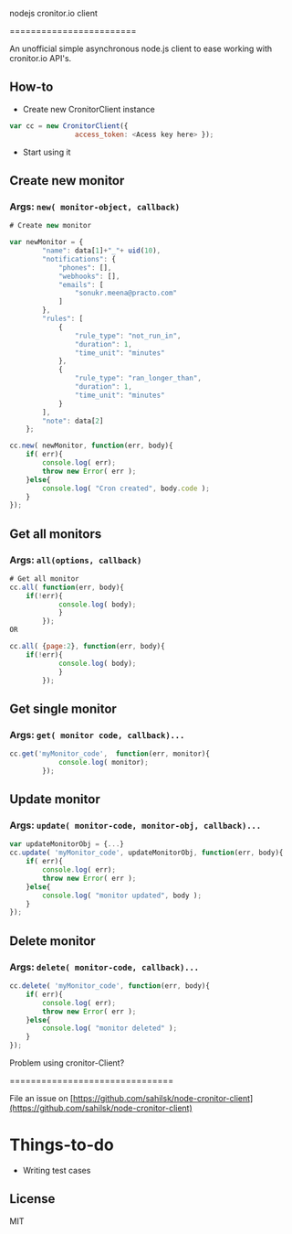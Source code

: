 nodejs cronitor.io client    

========================

An unofficial simple asynchronous node.js client to ease working with cronitor.io API's.

How-to
--------

- Create new CronitorClient instance    

``` js
var cc = new CronitorClient({
				access_token: <Acess key here> });
```
- Start using it

## Create new monitor 
### Args: `new( monitor-object, callback)`

``` js
# Create new monitor

var newMonitor = {
	    "name": data[1]+"_"+ uid(10),
	    "notifications": {
	        "phones": [], 
	        "webhooks": [], 
	        "emails": [
	            "sonukr.meena@practo.com"
	        ]
	    }, 
	    "rules": [
	        {
	            "rule_type": "not_run_in", 
	            "duration": 1, 
	            "time_unit": "minutes"
	        },
	        {
	            "rule_type": "ran_longer_than", 
	            "duration": 1, 
	            "time_unit": "minutes"
	        }
	    ],
	    "note": data[2]
	};

cc.new( newMonitor, function(err, body){
	if( err){
		console.log( err);
		throw new Error( err );
	}else{
		console.log( "Cron created", body.code );
	}
});
```	

## Get all monitors

### Args: `all(options, callback)`

``` js
# Get all monitor
cc.all( function(err, body){
    if(!err){
			console.log( body);
			}
		});
OR

cc.all( {page:2}, function(err, body){
    if(!err){
			console.log( body);
			}
		});
```

## Get single monitor

### Args: `get( monitor code, callback)...`
``` js
cc.get('myMonitor_code',  function(err, monitor){
			console.log( monitor);
		});
```		

## Update monitor

### Args: `update( monitor-code, monitor-obj, callback)...`

``` js
var updateMonitorObj = {...}
cc.update( 'myMonitor_code', updateMonitorObj, function(err, body){
	if( err){
		console.log( err);
		throw new Error( err );
	}else{
		console.log( "monitor updated", body );
	}
});
```

## Delete monitor

### Args: `delete( monitor-code, callback)...`

``` js
cc.delete( 'myMonitor_code', function(err, body){
	if( err){
		console.log( err);
		throw new Error( err );
	}else{
		console.log( "monitor deleted" );
	}
});
```	
		

Problem using cronitor-Client?

===============================

File an issue on [https://github.com/sahilsk/node-cronitor-client](https://github.com/sahilsk/node-cronitor-client)



Things-to-do   
================

- Writing test cases


License
-----------
MIT